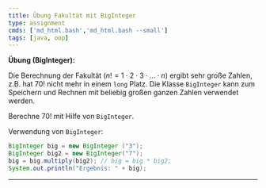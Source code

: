 ```yaml
---
title: Übung Fakultät mit BigInteger
type: assignment
cmds: ['md_html.bash','md_html.bash --small']
tags: [java, oop]
---
```


**Übung (BigInteger):**

Die Berechnung der Fakultät ($n!=1 \cdot 2 \cdot 3 \cdot\ldots\cdot n$) ergibt sehr große Zahlen, z.B. hat $70!$ nicht mehr in einem `long` Platz. Die Klasse `BigInteger` kann zum Speichern und Rechnen mit beliebig großen ganzen Zahlen verwendet werden.

Berechne $70!$ mit Hilfe von `BigInteger`.

Verwendung von `BigInteger`:
```java
BigInteger big = new BigInteger ("3"); 
BigInteger big2 = new BigInteger("7");
big = big.multiply(big2); // big = big * big2;
System.out.println("Ergebnis: " + big);
```

---

